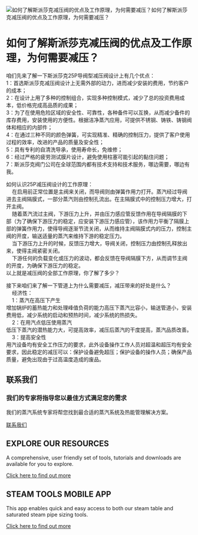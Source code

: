 
![如何了解斯派莎克减压阀的优点及工作原理，为何需要减压？](/d/file/p/2015-04-20/fa7e21ea26498c60f21be966388fba47.jpg)如何了解斯派莎克减压阀的优点及工作原理，为何需要减压？

# 如何了解斯派莎克减压阀的优点及工作原理，为何需要减压？

咱们先来了解一下斯派莎克25P导阀型减压阀设计上有几个优点：  
1：首选斯派莎克减压阀设计上无需外部的动力，进而减少安装的费用，节约客户的成本；  
2：在设计上用了多种的控制组合，实现多种控制模式，减少了总的投资费用成本，低价格完成高品质的成果；  
3：为了在使用危险区域的安全性、可靠性，各种备件可以互换，从而减少备件的库存费用，安装使用的方便性。根据洁净蒸汽应用，可提供不锈钢、铸铁、铸钢阀体和相应的内部件；  
4：在通过三种不同的颜色弹簧，可实现精准、精确的控制压力，提供了客户使用过程的效率，改进的产品的质量及安全性；  
5：具有专利的自清洗导承，使用寿命长，免维修；  
6：经过严格的疲劳测试膜片设计，避免使用柱塞可能引起的黏住问题；  
7：斯派莎克阀门公司在全球范围内都有技术支持和技术服务，哪边需要，哪边有我。  
  
如何认识25P减压阀设计的工作原理：  
    在启用前正常位置是主阀来关闭，而导阀则由弹簧作用力打开。蒸汽经过导阀进去主阀隔膜式，一部分蒸汽则由控制孔流出。在主隔膜式中的控制压力增大，打开主阀。  
    随着蒸汽流过主阀，下游压力上升，并由压力感应管反馈作用在导阀隔膜的下部（为了确保下游压力的稳定，应安装下游压力感应管），该作用力平衡了隔膜上部的弹簧作用力，使得导阀逐渐节流关闭，从而维持主阀隔膜式内的压力，控制主阀的开度，输送适量的蒸汽来维持下游的稳定压力。  
    当下游压力上升的时候，反馈压力增大，导阀关闭，控制压力由控制孔释放出来，使得主阀紧密关闭。  
    下游任何的负载变化或压力的波动，都会反馈在导阀隔膜下方，从而调节主阀的开度，为确保下游压力的稳定。  
以上就是减压阀的全部工作原理，你了解了多少？  
  
接下来咱们来了解一下管道上为什么需要减压，减压带来的好处是什么？  
    经济性：  
    1：蒸汽在高压下产生  
增加锅炉的蓄热能力和处理峰值负荷的能力高压下蒸汽比容小，输送管道小，安装费用低，减少系统的启动和预热时间，减少系统的热损失。  
    2：在用汽点低压使用蒸汽  
低压下蒸汽的潜热能力大，可提高效率，减压后蒸汽的干度提高，蒸汽品质改善。  
    3：提高安全性  
用汽设备均有安全工作压力的要求，此外设备操作工作人员对超温和超压均有安全要求，因此稳定的减压可以：保护设备避免超压；保护设备的操作人员；确保产品质量，避免出现由于过高温度造成的废品。

## 联系我们

### 我们的专家将指导您以最佳方式满足您的需求

我们的蒸汽系统专家将帮您找到最合适的蒸汽系统及热能管理解决方案。

[联系我们](/Contact/)

## EXPLORE OUR RESOURCES

A comprehensive, user friendly set of tools, tutorials and downloads are available for you to explore.

[Click here to find out more](#)

## STEAM TOOLS MOBILE APP

This app enables quick and easy access to both our steam table and saturated steam pipe sizing tools.

[Click here to find out more](#)

